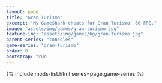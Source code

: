 ```yaml
---
layout: page
title: "Gran Turismo"
excerpt: "My GameShark cheats for Gran Turismo: 60 FPS."
image: "assets/img/games/gran-turismo.jpg"
feature-img: "assets/img/games/bg/gran-turismo.jpg"
parent-series: "consoles"
game-series: "gran-turismo"
order: 0
bootstrap: true
---
```


{% include mods-list.html series=page.game-series %}
